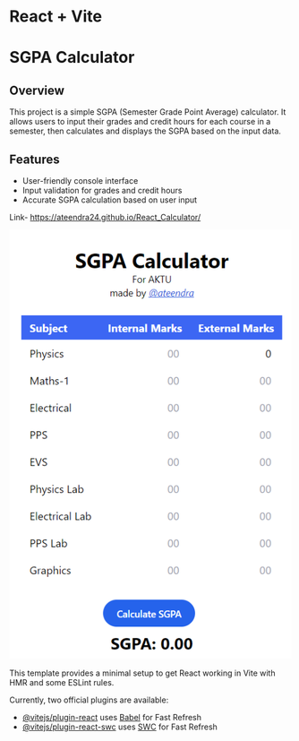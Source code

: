 # React + Vite



# SGPA Calculator

## Overview

This project is a simple SGPA (Semester Grade Point Average) calculator. It allows users to input their grades and credit hours for each course in a semester, then calculates and displays the SGPA based on the input data.

## Features

- User-friendly console interface
- Input validation for grades and credit hours
- Accurate SGPA calculation based on user input


Link- https://ateendra24.github.io/React_Calculator/



![alt text](image.png)

This template provides a minimal setup to get React working in Vite with HMR and some ESLint rules.

Currently, two official plugins are available:

- [@vitejs/plugin-react](https://github.com/vitejs/vite-plugin-react/blob/main/packages/plugin-react/README.md) uses [Babel](https://babeljs.io/) for Fast Refresh
- [@vitejs/plugin-react-swc](https://github.com/vitejs/vite-plugin-react-swc) uses [SWC](https://swc.rs/) for Fast Refresh
